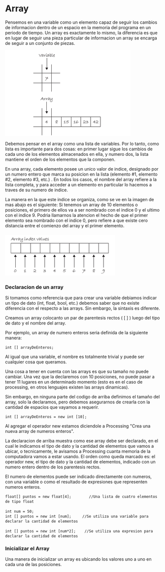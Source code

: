 # Array

Pensemos en una variable como un elemento capaz de seguir los cambios de informacion dentro de un espacio en la memoria del programa en un periodo de tiempo. Un array es exactamente lo mismo, la diferencia es que en lugar de seguir una pieza particular de informacion un array se encarga de seguir a un conjunto de piezas.

![](/assets/array.png)

Debemos pensar en el array como una lista de variables. Por lo tanto, como lista es importante para dos cosas: en primer lugar sigue los cambios de cada uno de los elementos almacenados en ella, y numero dos, la lista mantiene el orden de los elementos que la componen.

En una array, cada elemento posee un unico valor de indice, designado por un numero entero que marca su posicion en la lista \(elemento \#1, elemento \#2, elemento \#3, etc.\) . En todos los casos, el nombre del array refiere a la lista completa, y para acceder a un elemento en particular lo hacemos a traves de su numero de indice.

La manera en la que este indice se organiza, como se ve en la imagen de mas abajo es el siguiente: Si tenemos un array de 10 elementos o posiciones, el primero de ellos va a ser nombrado con el indice 0 y el ultimo con el indice 9. Podria llamarnos la atencion el hecho de que el primer elemento sea nombrado con el indice 0, pero refiere a que existe cero distancia entre el comienzo del array y el primer elemento.

### ![](/assets/array2.png)

### Declaracion de un array

Si tomamos como referencia que para crear una variable debiamos indicar un tipo de dato \(int, float, bool, etc.\) debemos saber que no existe diferencia con el respecto a las arrays. Sin embargo, la sintaxis es diferente.

Creamos un array colocanto un par de parentesis rectos \( \[ \] \) luego del tipo de dato y el nombre del array.

Por ejemplo, un array de numero enteros seria definida de la siguiente manera:

```
int [] arrayDeEnteros;
```

Al igual que una variable, el nombre es totalmente trivial y puede ser cualquier cosa que queramos.

Una cosa a tener en cuenta con las arrays es que su tamaño no puede cambiar. Una vez que la declaremos con 10 posiciones, no puede pasar a tener 11 lugares en un determinado momento \(esto es en el caso de processing, en otros lenguajes existen las arrays dinamicas\).

Sin embargo, en ninguna parte del codigo de arriba definimos el tamaño del array, solo la declaramos, pero debemos asegurarnos de crearla con la cantidad de espacios que vayamos a requerir.

```
int [] arrayDeEnteros = new int [10];
```

Al agregar el operador new estamos diciendole a Processing "Crea una nueva array de numeros enteros".

La declaracion de arriba muestra como ese array debe ser declarado, en el cual le indicamos el tipo de dato y la cantidad de elementos que vamos a ubicar, o tecnicamente, le avisamos a Processing cuanta memoria de la computadora vamos a estar usando. El orden como queda marcado es: el operador new, el tipo de dato y la cantidad de elementos, indicado con un numero entero dentro de los parentesis rectos.

El numero de elementos puede ser indicado directamente con numeros, con una variable o como el resultado de expresiones que representen numeros enteros.

```
float[] puntos = new float[4];        //Una lista de cuatro elementos de tipo float

int num = 50;
int [] puntos = new int [num];     //Se utiliza una variable para declarar la cantidad de elementos

int [] puntos = new int [num*2];    //Se utiliza una expresion para declarar la cantidad de elementos
```

### Inicializar el Array

Una manera de inicializar un array es ubicando los valores uno a uno en cada una de las posiciones.

